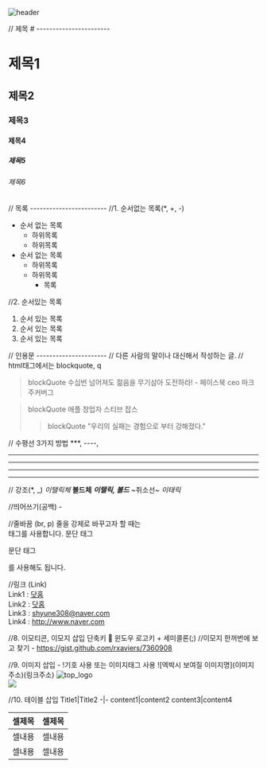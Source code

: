 ![header](https://capsule-render.vercel.app/api?type=waving&color=auto&height=150&section=header&text=FrontEnd&fontSize=30)

// 제목 # -----------------------
# 제목1
## 제목2
### 제목3
#### 제목4
##### 제목5
###### 제목6

// 목록 ------------------------
//1. 순서없는 목록(*, +, -)
* 순서 없는 목록
  + 하위목록
  + 하위목록
* 순서 없는 목록
  + 하위목록
  + 하위목록
    - 목록

//2. 순서있는 목록
1. 순서 있는 목록
2. 순서 있는 목록
3. 순서 있는 목록

// 인용문 ----------------------
// 다른 사람의 말이나 대신해서 작성하는 글.
// html태그에서는 blockquote, q
> blockQuote 수십번 넘어져도 젊음을 무기삼아 도전하라! - 페이스북 ceo 마크 주커버그

> blockQuote 애플 창업자 스티브 잡스
>> blockQuote "우리의 실패는 경험으로 부터 강해졌다."

// 수평선 3가지 방법 ***, ----, <hr />
***
----
<hr />

// 강조(*, _)
*이탤릭체*
**볼드체**
***이탤릭, 볼드***
~취소선~
_이태릭_

//띄어쓰기(공백) - &nbsp;
&nbsp;&nbsp;&nbsp;&nbsp;&nbsp;
&nbsp;&nbsp;&nbsp;&nbsp;&nbsp;&nbsp;&nbsp;&nbsp;

//줄바꿈 (br, p)
줄을 강제로 바꾸고자 할 때는 <br>태그를 사용합니다.
문단 태그 <p>문단 태그</p>를 사용해도 됩니다.

//링크 (Link)  <br>
Link1 : [닷홈](http://shyport.dothome.co.kr, '닷홈으로 바로가기')<br>
Link2 : <a href="http://shyport.dothome.co.kr" target="_blank" title="닷홈 바로가기">닷홈</a><br>
Link3 : <shyune308@naver.com> <br>
Link4 : <http://www.naver.com> <br>

//8. 이모티콘, 이모지 삽입 단축키 📢 윈도우 로고키 + 세미콜론(;)
//이모지 한꺼번에 보고 찾기 - https://gist.github.com/rxaviers/7360908

//9. 이미지 삽입 - !기호 사용 또는 이미지태그 사용
![엑박시 보여질 이미지명](이미지 주소)(링크주소)
![top_logo](https://harimpetfood.com/SkinImg/top_logo.gif)<br>
<img src="https://harimpetfood.com/SkinImg/top_logo.gif">

//10. 테이블 삽입
Title1|Title2
-|-
content1|content2
content3|content4
<table>
  <thead>
    <tr><th>셀제목</th><th>셀제목</th></tr>
  </thead>
  <tbody>
    <tr><td>셀내용</td><td>셀내용</td></tr>
    <tr><td>셀내용</td><td>셀내용</td></tr>
  </tbody>
</table>
